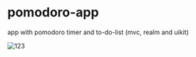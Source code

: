 # pomodoro-app
app with pomodoro timer and to-do-list  (mvc, realm and uikit)

![123](https://user-images.githubusercontent.com/84244347/179745515-498a8c09-6cf0-48cd-93b8-462ce83cb0bd.gif)
